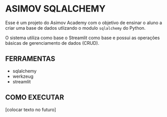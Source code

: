 # ASIMOV SQLALCHEMY

Esse é um projeto do Asimov Academy com o objetivo de ensinar o aluno a criar uma base de dados utlizando o modulo `sqlalchemy` do Python.

O sistema utiliza como base o Streamlit como base e possui as operações básicas de gerenciamento de dados (CRUD).

## FERRAMENTAS
* sqlalchemy
* werkzeug
* streamlit

## COMO EXECUTAR
[colocar texto no futuro]